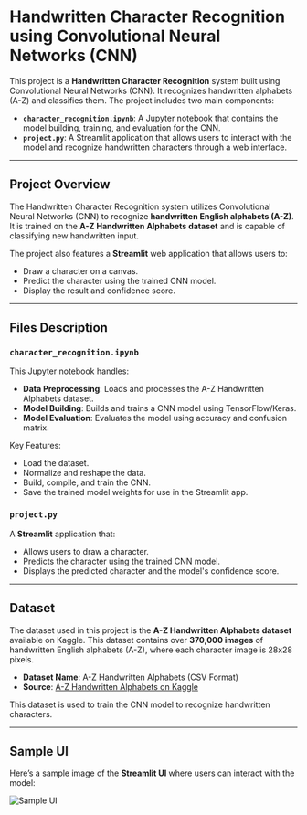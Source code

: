 # Handwritten Character Recognition using Convolutional Neural Networks (CNN)

This project is a **Handwritten Character Recognition** system built using Convolutional Neural Networks (CNN). It recognizes handwritten alphabets (A-Z) and classifies them. The project includes two main components:
- **`character_recognition.ipynb`**: A Jupyter notebook that contains the model building, training, and evaluation for the CNN.
- **`project.py`**: A Streamlit application that allows users to interact with the model and recognize handwritten characters through a web interface.

---

## Project Overview

The Handwritten Character Recognition system utilizes Convolutional Neural Networks (CNN) to recognize **handwritten English alphabets (A-Z)**. It is trained on the **A-Z Handwritten Alphabets dataset** and is capable of classifying new handwritten input.

The project also features a **Streamlit** web application that allows users to:
- Draw a character on a canvas.
- Predict the character using the trained CNN model.
- Display the result and confidence score.

---

## Files Description

### `character_recognition.ipynb`

This Jupyter notebook handles:
- **Data Preprocessing**: Loads and processes the A-Z Handwritten Alphabets dataset.
- **Model Building**: Builds and trains a CNN model using TensorFlow/Keras.
- **Model Evaluation**: Evaluates the model using accuracy and confusion matrix.

Key Features:
- Load the dataset.
- Normalize and reshape the data.
- Build, compile, and train the CNN.
- Save the trained model weights for use in the Streamlit app.

### `project.py`

A **Streamlit** application that:
- Allows users to draw a character.
- Predicts the character using the trained CNN model.
- Displays the predicted character and the model's confidence score.

---

## Dataset

The dataset used in this project is the **A-Z Handwritten Alphabets dataset** available on Kaggle. This dataset contains over **370,000 images** of handwritten English alphabets (A-Z), where each character image is 28x28 pixels.

- **Dataset Name**: A-Z Handwritten Alphabets (CSV Format)
- **Source**: [A-Z Handwritten Alphabets on Kaggle](https://www.kaggle.com/datasets/sachinpatel21/az-handwritten-alphabets-in-csv-format)

This dataset is used to train the CNN model to recognize handwritten characters.

---

## Sample UI

Here’s a sample image of the **Streamlit UI** where users can interact with the model:

![Sample UI](https://github.com/your-username/Handwritten_Character_CNN/blob/main/sample.png)
